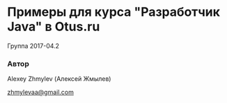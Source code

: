 # Примеры для курса "Разработчик Java" в Otus.ru

Группа 2017-04.2

### Автор 
Alexey Zhmylev (Алексей Жмылев)

zhmylevaa@gmail.com
